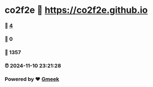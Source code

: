 # co2f2e :link: https://co2f2e.github.io 
### :page_facing_up: [4](https://co2f2e.github.io/tag.html) 
### :speech_balloon: 0 
### :hibiscus: 1357 
### :alarm_clock: 2024-11-10 23:21:28 
### Powered by :heart: [Gmeek](https://github.com/Meekdai/Gmeek)
